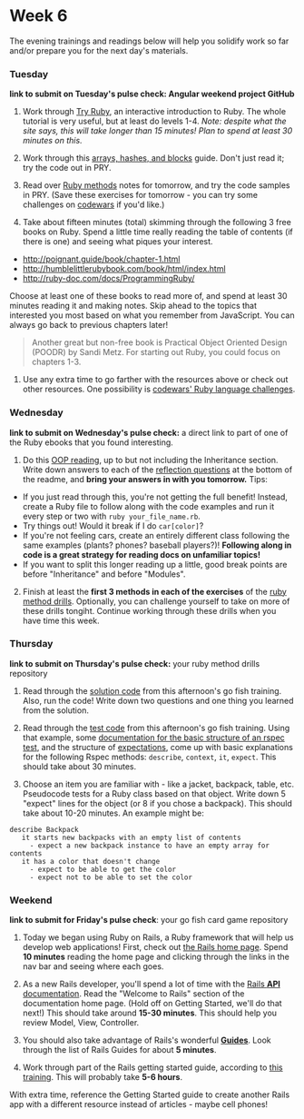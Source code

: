 # Week 6

The evening trainings and readings below will help you solidify work so far and/or prepare you for the next day's materials.


### Tuesday

**link to submit on Tuesday's pulse check: Angular weekend project GitHub**

1. Work through [Try Ruby](http://tryruby.org/levels/1/challenges/0), an interactive introduction to Ruby. The whole tutorial is very useful, but at least do levels 1-4.  _Note: despite what the site says, this will take longer than 15 minutes! Plan to spend at least 30  minutes on this._
 
1. Work through this [arrays, hashes, and blocks](https://github.com/sf-wdi-34/ruby-arrays-hashes) guide. Don't just read it; try the code out in PRY. 

1. Read over [Ruby methods](https://github.com/sf-wdi-34/ruby-methods) notes for tomorrow, and try the code samples in PRY. (Save these exercises for tomorrow - you can try some challenges on [codewars](https://www.codewars.com/?language=ruby) if you'd like.)

1. Take about fifteen minutes (total) skimming through the following 3 free books on Ruby. Spend a little time really reading the table of contents (if there is one) and seeing what piques your interest. 

 - http://poignant.guide/book/chapter-1.html
 - http://humblelittlerubybook.com/book/html/index.html
 - http://ruby-doc.com/docs/ProgrammingRuby/
 
 Choose at least one of these books to read more of, and spend at least 30 minutes reading it and making notes.  Skip ahead to the topics that interested you most based on what you remember from JavaScript. You can always go back to previous chapters later!

 > Another great but non-free book is Practical Object Oriented Design (POODR) by Sandi Metz.  For starting out Ruby, you could focus on chapters 1-3.

1. Use any extra time to go farther with the resources above or check out other resources. One possibility is 
[codewars' Ruby language challenges](https://www.codewars.com/?language=ruby).




### Wednesday

**link to submit on Wednesday's pulse check:** a direct link to part of one of the Ruby ebooks that you found interesting. 

1. Do this [OOP reading](https://github.com/sf-wdi-34/ruby-oop-reading), up to but not including the Inheritance section. Write down answers to each of the [reflection questions](https://github.com/sf-wdi-34/ruby-oop-reading#reflection-questions) at the bottom of the readme, and **bring your answers in with you tomorrow.**  Tips:
  * If you just read through this, you're not getting the full benefit!  Instead, create a Ruby file to follow along with the code examples and run it every step or two with `ruby your_file_name.rb`.  
  * Try things out! Would it break if I do `car[color]`?  
  * If you're not feeling cars, create an entirely different class following the same examples (plants? phones? baseball players?)!  **Following along in code is a great strategy for reading docs on unfamiliar topics!**  
  * If you want to split this longer reading up a little, good break points are before "Inheritance" and before "Modules".
  

2. Finish at least the <b>first 3 methods in each of the exercises</b> of the [ruby method drills](https://github.com/sf-wdi-34/ruby_method_drills). Optionally, you can challenge yourself to take on more of these drills tongiht.  Continue working through these drills when you have time this week. 

### Thursday

**link to submit on Thursday's pulse check:** your ruby method drills repository

1. Read through the [solution code](https://github.com/sf-wdi-34/go-fish-card-game/blob/master/solution/go_fish.rb) from this afternoon's go fish training. Also, run the code! Write down two questions and one thing you learned from the solution. 

1. Read through the [test code](https://github.com/sf-wdi-34/go-fish-card-game/tree/master/spec) from this afternoon's go fish training. Using that example,  some [documentation for the basic structure of an rspec test](https://www.relishapp.com/rspec/rspec-core/v/3-5/docs/example-groups/basic-structure-describe-it), and the structure of [expectations](http://www.relishapp.com/rspec/rspec-expectations/docs), come up with basic explanations for the following Rspec methods:  `describe`, `context`, `it`, `expect`.  This should take about 30 minutes. 

1. Choose an item you are familiar with - like a jacket, backpack, table, etc.  Pseudocode tests for a Ruby class based on that object. Write down 5 "expect" lines for the object (or 8 if you chose a backpack). This should take about 10-20 minutes. An example might be:

 ```
 describe Backpack
    it starts new backpacks with an empty list of contents
      - expect a new backpack instance to have an empty array for contents
    it has a color that doesn't change
      - expect to be able to get the color
      - expect not to be able to set the color
 ```
 

### Weekend

**link to submit for Friday's pulse check**: your go fish card game repository

1. Today we began using Ruby on Rails, a Ruby framework that will help us develop web applications!  First, check out [the Rails home page](http://guides.rubyonrails.org/getting_started.html). Spend **10 minutes** reading the home page and clicking through the links in the nav bar and seeing where each goes.  

1. As a new Rails developer, you'll spend a lot of time with the [Rails **API** documentation](http://api.rubyonrails.org/).  Read the "Welcome to Rails" section of the documentation home page. (Hold off on Getting Started, we'll do that next!) This should take around **15-30 minutes**.  This should help you review Model, View, Controller.  

1. You should also take advantage of Rails's wonderful [**Guides**](http://guides.rubyonrails.org/). Look through the list of Rails Guides for about **5 minutes**. 

1. Work through part of the Rails getting started guide, according to [this training](https://github.com/sf-wdi-34/rails-guides-training/blob/master/README.md). This will probably take **5-6 hours**. 

With extra time, reference the Getting Started guide to create another Rails app with a different resource instead of articles - maybe cell phones!
